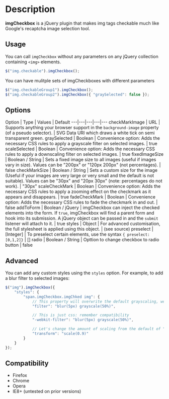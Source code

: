 # Description
**imgCheckbox** is a jQuery plugin that makes img tags checkable much like Google's recaptcha image selection tool.

## Usage

You can call `imgCheckbox` without any parameters on any jQuery collection containing `<img>` elements.

```JavaScript
$("img.checkable").imgCheckbox();
```

You can have mulitple sets of imgCheckboxes with different parameters

```JavaScript
$("img.checkableGroup1").imgCheckbox();
$("img.checkableGroup2").imgCheckbox({ "graySelected": false });
```

## Options

Option | Type | Values | Default
---|---|---|---|---
checkMarkImage | URL | Supports anything your browser support in the `background-image` property (of a pseudo selector). | SVG Data URI which draws a white tick on semi transparent green.
graySelected | Boolean | Convenience option: Adds the necessary CSS rules to apply a grayscale filter on selected images. | true
scaleSelected | Boolean | Convenience option: Adds the necessary CSS rules to apply a downscaling filter on selected images. | true
fixedImageSize | Boolean / String | Sets a fixed image size to all images (useful if images vary in size). Values can be "200px" or "120px 200px" (not percentages). | false
checkMarkSize | Boolean / String | Sets a custom size for the image (Useful if your images are very large or very small and the default is not suitable). Values can be "30px" and "20px 30px" (note: percentages do not work). | "30px"
scaleCheckMark | Boolean | Convenience option: Adds the necessary CSS rules to apply a zooming effect on the checkmark as it appears and disappears. | true
fadeCheckMark | Boolean | Convenience option: Adds the necessary CSS rules to fade the checkmark in and out. | false
addToForm | Boolean / jQuery | imgCheckbox can inject the checked elements into the form. If `true`, imgCheckbox will find a parent form and hook into its submission. A jQuery object can be passed in and the `submit` listener will attach to it. | true
styles | Object | For advanced customisation, the full stylesheet is applied using this object. | (see source)
preselect | [Integer] | To preselect certain elements, use the syntax `{ preselect: [0,1,2]}` | []
radio | Boolean / String | Opttion to change checkbox to radio button | false

## Advanced

You can add any custom styles using the `styles` option. For example, to add a blur filter to selected images:

```JavaScript
$("img").imgCheckbox({
	"styles": {
		"span.imgCheckbox.imgChked img": {
			// This property will overwrite the default grayscaling, we need to add it back in
			"filter": "blur(5px) grayscale(50%)",

			// This is just css: remember compatibility
			"-webkit-filter": "blur(5px) grayscale(50%)",

			// Let's change the amount of scaling from the default of "0.8"
			"transform": "scale(0.9)"
		}
	}
});
```

## Compatibility

- Firefox
- Chrome
- Opera
- IE8+ (untested on prior versions)
